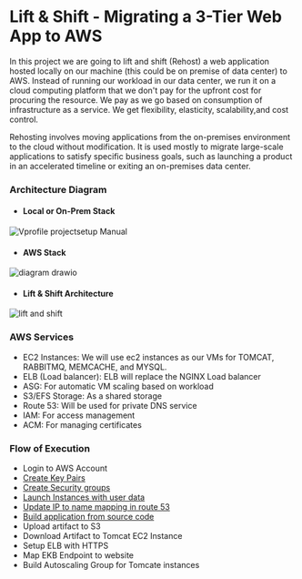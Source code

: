 # Lift & Shift - Migrating a 3-Tier Web App to AWS

In this project we are going to lift and shift (Rehost) a web application hosted locally on our machine (this could be on premise of data center) to AWS.  Instead of running our workload in our data center, we run it on a cloud computing platform that we don't pay for the upfront cost for procuring the resource. We pay as we go based on consumption of infrastructure as a service. We get flexibility, elasticity, scalability,and cost control.

Rehosting involves moving applications from the on-premises environment to the cloud without modification. It is used mostly to migrate large-scale applications to satisfy specific business goals, such as launching a product in an accelerated timeline or exiting an on-premises data center.

### Architecture Diagram

- #### Local or On-Prem Stack
  
![Vprofile projectsetup Manual](https://github.com/Sulemoore/DevOps-Projects/assets/101164153/a1fd71ad-2681-445e-97c0-1192abae932d)

- #### AWS Stack
  
![diagram drawio](https://github.com/Sulemoore/DevOps-Projects/assets/101164153/e6f17381-a94d-4706-9651-4d7acec2c10f)

- #### Lift & Shift Architecture

![lift and shift](https://github.com/Sulemoore/DevOps-Projects/assets/101164153/2ed0e316-596e-4bdc-85c2-a05386cf635a)


### AWS Services

- EC2 Instances: We will use ec2 instances as our VMs for TOMCAT, RABBITMQ, MEMCACHE, and MYSQL.
- ELB (Load balancer): ELB will replace the NGINX Load balancer
- ASG: For automatic VM scaling based on workload
- S3/EFS Storage: As a shared storage
- Route 53: Will be used for private DNS service
- IAM: For access management
- ACM: For managing certificates

### Flow of Execution
- Login to AWS Account
- [Create Key Pairs](https://github.com/Sulemoore/DevOps-Projects/blob/main/Migrating-Three-Tier-App-to-AWS-Lift-%26-Shift/Create-Key-Pairs/Key-pair-setup.md)
- [Create Security groups](https://github.com/Sulemoore/DevOps-Projects/blob/main/Migrating-Three-Tier-App-to-AWS-Lift-%26-Shift/Create-Security-Groups/security-group.md)
- [Launch Instances with user data](https://github.com/Sulemoore/DevOps-Projects/tree/main/Migrating-Three-Tier-App-to-AWS-Lift-%26-Shift/Create-EC2-Instances)
- [Update IP to name mapping in route 53](https://github.com/Sulemoore/DevOps-Projects/blob/main/Migrating-Three-Tier-App-to-AWS-Lift-%26-Shift/Route-53%3DName-Mapping/Name-mapping.md)
- [Build application from source code](https://github.com/Sulemoore/DevOps-Projects/blob/main/Migrating-Three-Tier-App-to-AWS-Lift-%26-Shift/Build-Artifact-in-S3/Build-Artifact.md)
- Upload artifact to S3
- Download Artifact to Tomcat EC2 Instance
- Setup ELB with HTTPS
- Map EKB Endpoint to website
- Build Autoscaling Group for Tomcate instances
